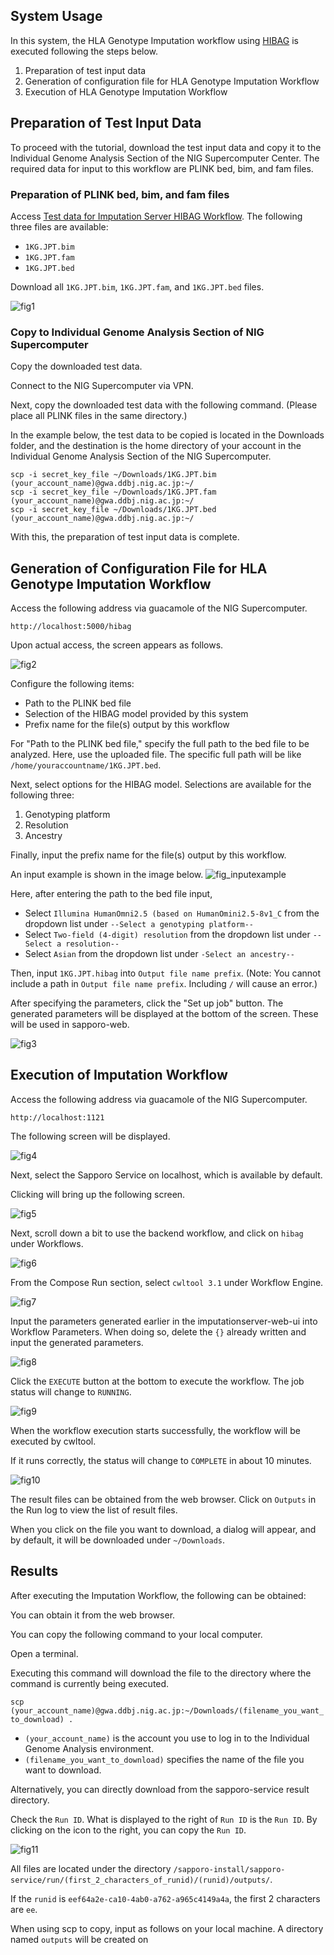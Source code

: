 ## System Usage

In this system, the HLA Genotype Imputation workflow using [HIBAG](https://bioconductor.org/packages/release/bioc/html/HIBAG.html) is executed following the steps below.

1. Preparation of test input data
2. Generation of configuration file for HLA Genotype Imputation Workflow
3. Execution of HLA Genotype Imputation Workflow

## Preparation of Test Input Data

To proceed with the tutorial, download the test input data and copy it to the Individual Genome Analysis Section of the NIG Supercomputer Center.
The required data for input to this workflow are PLINK bed, bim, and fam files.

### Preparation of PLINK bed, bim, and fam files

Access [Test data for Imputation Server HIBAG Workflow](https://zenodo.org/records/10579034). The following three files are available:

- `1KG.JPT.bim`
- `1KG.JPT.fam`
- `1KG.JPT.bed`

Download all `1KG.JPT.bim`, `1KG.JPT.fam`, and `1KG.JPT.bed` files.

![fig1](./imputation_server_hibag_fig1.png)

### Copy to Individual Genome Analysis Section of NIG Supercomputer

Copy the downloaded test data.

Connect to the NIG Supercomputer via VPN.

Next, copy the downloaded test data with the following command. (Please place all PLINK files in the same directory.)

In the example below, the test data to be copied is located in the Downloads folder, and the destination is the home directory of your account in the Individual Genome Analysis Section of the NIG Supercomputer.

```
scp -i secret_key_file ~/Downloads/1KG.JPT.bim (your_account_name)@gwa.ddbj.nig.ac.jp:~/
scp -i secret_key_file ~/Downloads/1KG.JPT.fam (your_account_name)@gwa.ddbj.nig.ac.jp:~/
scp -i secret_key_file ~/Downloads/1KG.JPT.bed (your_account_name)@gwa.ddbj.nig.ac.jp:~/
```

With this, the preparation of test input data is complete.

## Generation of Configuration File for HLA Genotype Imputation Workflow

Access the following address via guacamole of the NIG Supercomputer.

```
http://localhost:5000/hibag
```

Upon actual access, the screen appears as follows.

![fig2](./imputation_server_hibag_fig2.png)

Configure the following items:

- Path to the PLINK bed file
- Selection of the HIBAG model provided by this system
- Prefix name for the file(s) output by this workflow

For "Path to the PLINK bed file," specify the full path to the bed file to be analyzed. Here, use the uploaded file.
The specific full path will be like `/home/youraccountname/1KG.JPT.bed`.

Next, select options for the HIBAG model.
Selections are available for the following three:

1. Genotyping platform
2. Resolution
3. Ancestry

Finally, input the prefix name for the file(s) output by this workflow.

An input example is shown in the image below.
![fig_inputexample](./imputation_server_hibag_fig_inputexample.png)

Here, after entering the path to the bed file input,

- Select `Illumina HumanOmni2.5 (based on HumanOmini2.5-8v1_C` from the dropdown list under `--Select a genotyping platform--`
- Select `Two-field (4-digit) resolution` from the dropdown list under `--Select a resolution--`
- Select `Asian` from the dropdown list under `-Select an ancestry--`

Then, input `1KG.JPT.hibag` into `Output file name prefix`.
(Note: You cannot include a path in `Output file name prefix`. Including `/` will cause an error.)

After specifying the parameters, click the "Set up job" button.
The generated parameters will be displayed at the bottom of the screen. These will be used in sapporo-web.

![fig3](./imputation_server_hibag_fig3.png)

## Execution of Imputation Workflow

Access the following address via guacamole of the NIG Supercomputer.

```
http://localhost:1121
```

The following screen will be displayed.

![fig4](./imputation_server_hibag_fig4.png)

Next, select the Sapporo Service on localhost, which is available by default.

Clicking will bring up the following screen.

![fig5](./imputation_server_hibag_fig5.png)

Next, scroll down a bit to use the backend workflow, and click on `hibag` under Workflows.

![fig6](./imputation_server_hibag_fig6.png)

From the Compose Run section, select `cwltool 3.1` under Workflow Engine.

![fig7](./imputation_server_hibag_fig7.png)

Input the parameters generated earlier in the imputationserver-web-ui into Workflow Parameters. When doing so, delete the `{}` already written and input the generated parameters.

![fig8](./imputation_server_hibag_fig8.png)

Click the `EXECUTE` button at the bottom to execute the workflow. The job status will change to `RUNNING`.

![fig9](./imputation_server_hibag_fig9.png)

When the workflow execution starts successfully, the workflow will be executed by cwltool.

If it runs correctly, the status will change to `COMPLETE` in about 10 minutes.

![fig10](./imputation_server_hibag_fig10.png)

The result files can be obtained from the web browser. Click on `Outputs` in the Run log to view the list of result files.

When you click on the file you want to download, a dialog will appear, and by default, it will be downloaded under `~/Downloads`.

## Results

After executing the Imputation Workflow, the following can be obtained:

You can obtain it from the web browser.

You can copy the following command to your local computer.

Open a terminal.

Executing this command will download the file to the directory where the command is currently being executed.

`scp (your_account_name)@gwa.ddbj.nig.ac.jp:~/Downloads/(filename_you_want_to_download) .`

- `(your_account_name)` is the account you use to log in to the Individual Genome Analysis environment.
- `(filename_you_want_to_download)` specifies the name of the file you want to download.

Alternatively, you can directly download from the sapporo-service result directory.

Check the `Run ID`. What is displayed to the right of `Run ID` is the `Run ID`. By clicking on the icon to the right, you can copy the `Run ID`.

![fig11](./imputation_server_hibag_fig11.png)

All files are located under the directory `/sapporo-install/sapporo-service/run/(first_2_characters_of_runid)/(runid)/outputs/`.

If the `runid` is `eef64a2e-ca10-4ab0-a762-a965c4149a4a`, the first 2 characters are `ee`.

When using scp to copy, input as follows on your local machine. A directory named `outputs` will be created on
